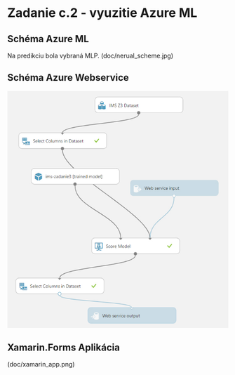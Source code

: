 # Zadanie c.2 - vyuzitie Azure ML
## Schéma Azure ML
Na predikciu bola vybraná MLP.
(doc/nerual_scheme.jpg)

## Schéma Azure Webservice
![Azure Webservice](doc/web_service.jpg)

## Xamarin.Forms Aplikácia
(doc/xamarin_app.png)

